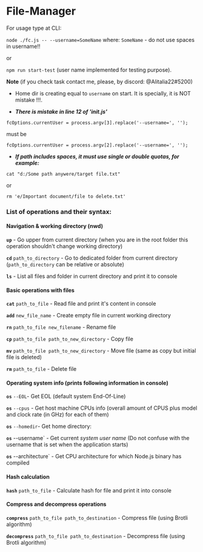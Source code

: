 # File-Manager

For usage type at CLI:

`node ./fc.js -- --username=SomeName`  where: `SomeName` - do not use spaces in username!! 

or

`npm run start-test`  (user name implemented for testing purpose).

__Note__ (if you check task contact me, please, by discord: @Alitalia22#5200)

- Home dir is creating equal to `username` on start. It is specially, it is NOT mistake !!!. 

- ___There is mistake in line 12 of 'init.js'___

`fcOptions.currentUser = process.argv[3].replace('--username=', '');`

must be 

`fcOptions.currentUser = process.argv[2].replace('--username=', '');`

- ___If path includes spaces, it must use single or double quotas, for example:___

`cat "d:/Some path anywere/target file.txt"`

or

`rm 'e/Important document/file to delete.txt'`


### List of operations and their syntax:

#### Navigation & working directory (nwd)

  **`up`** - Go upper from current directory (when you are in the root folder this operation shouldn't change working directory)  

  **`cd`** `path_to_directory` - Go to dedicated folder from current directory (`path_to_directory` can be relative or absolute)

  **`ls`** - List all files and folder in current directory and print it to console
      

#### Basic operations with files

   **`cat`** `path_to_file` - Read file and print it's content in console

   **`add`** `new_file_name` - Create empty file in current working directory
       
   **`rn`** `path_to_file new_filename` - Rename file

   **`cp`** `path_to_file path_to_new_directory` - Copy file

   **`mv`** `path_to_file path_to_new_directory` - Move file (same as copy but initial file is deleted)

   **`rm`** `path_to_file` -  Delete file


#### Operating system info (prints following information in console)
    
   **`os`** `--EOL`- Get EOL (default system End-Of-Line)  
    
   **`os`** `--cpus` - Get host machine CPUs info (overall amount of CPUS plus model and clock rate (in GHz) for each of them)  
    
   **`os`** `--homedir`- Get home directory: 
    
   **`os`** --username` - Get current *system user name* (Do not confuse with the username that is set when the application starts)  
    
   **`os`** --architecture` - Get CPU architecture for which Node.js binary has compiled  
   

#### Hash calculation
   
   **`hash`** `path_to_file` - Calculate hash for file and print it into console

#### Compress and decompress operations
   
   **`compress`** `path_to_file path_to_destination` - Compress file (using Brotli algorithm)

   **`decompress`** `path_to_file path_to_destination` - Decompress file (using Brotli algorithm)
    
